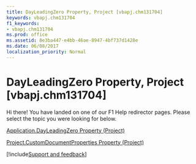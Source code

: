 ```yaml
---
title: DayLeadingZero Property, Project [vbapj.chm131704]
keywords: vbapj.chm131704
f1_keywords:
- vbapj.chm131704
ms.prod: office
ms.assetid: 8e3ba447-e4bb-46ae-8947-4bf737d1428e
ms.date: 06/08/2017
localization_priority: Normal
---
```



# DayLeadingZero Property, Project [vbapj.chm131704]

Hi there! You have landed on one of our F1 Help redirector pages. Please select the topic you were looking for below.

[Application.DayLeadingZero Property (Project)](https://msdn.microsoft.com/library/63220c29-6f41-7a32-22bd-0afe49fef5c3%28Office.15%29.aspx)

[Project.CustomDocumentProperties Property (Project)](https://msdn.microsoft.com/library/49e532bc-4bc2-c9e7-c6d0-253540572093%28Office.15%29.aspx)

[!include[Support and feedback](~/includes/feedback-boilerplate.md)]
